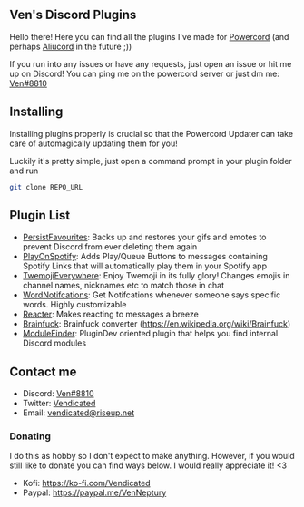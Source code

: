 ## Ven's Discord Plugins

Hello there! Here you can find all the plugins I've made for [Powercord](https://powercord.dev/) (and perhaps [Aliucord](https://github.com/Aliucord/Aliucord) in the future ;))

If you run into any issues or have any requests, just open an issue or hit me up on Discord! 
You can ping me on the powercord server or just dm me: [Ven#8810](https://discord.com/users/343383572805058560)

## Installing

Installing plugins properly is crucial so that the Powercord Updater can take care of automagically updating them for you!

Luckily it's pretty simple, just open a command prompt in your plugin folder and run
```sh
git clone REPO_URL
```

## Plugin List

- [PersistFavourites](https://github.com/VenPlugs/PersistFavourites): Backs up and restores your gifs and emotes to prevent Discord from ever deleting them again
- [PlayOnSpotify](https://github.com/VenPlugs/PowercordPlayOnSpotify): Adds Play/Queue Buttons to messages containing Spotify Links that will automatically play them in your Spotify app
- [TwemojiEverywhere](https://github.com/VenPlugs/PowercordTwemojiEverywhere): Enjoy Twemoji in its fully glory! Changes emojis in channel names, nicknames etc to match those in chat
- [WordNotifcations](https://github.com/VenPlugs/PowercordWordNotifications): Get Notifcations whenever someone says specific words. Highly customizable
- [Reacter](https://github.com/VenPlugs/PowercordReacter): Makes reacting to messages a breeze
- [Brainfuck](https://github.com/VenPlugs/powercord-brainfuck): Brainfuck converter (https://en.wikipedia.org/wiki/Brainfuck)
- [ModuleFinder](https://github.com/VenPlugs/PowercordModuleFinder): PluginDev oriented plugin that helps you find internal Discord modules 

## Contact me

- Discord: [Ven#8810](https://discord.com/users/343383572805058560)
- Twitter: [Vendicated](https://twitter.com/Vendicated)
- Email: [vendicated@riseup.net](mailto:Vendicated%20&lt;vendicated@riseup.net&gt;)

### Donating
I do this as hobby so I don't expect to make anything. However, if you would still like to donate you can find ways below. I would really appreciate it! <3

- Kofi: https://ko-fi.com/Vendicated
- Paypal: https://paypal.me/VenNeptury
